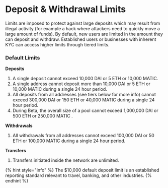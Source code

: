 # Deposit & Withdrawal Limits

Limits are imposed to protect against large deposits which may result from illegal activity (for example a hack where attackers need to quickly move a large amount of funds). By default, new users are limited in the amount they can deposit and withdraw. Established users or businesses with inherent KYC can access higher limits through tiered limits.

### Default Limits

**Deposits**

1. A single deposit cannot exceed 10,000 DAI or 5 ETH or 10,000 MATIC.
2. A single address cannot deposit more than 10,000 DAI or 5 ETH or 10,000 MATIC during a single 24 hour period.
3. All deposits from all addresses (see tiers below for more info) cannot exceed 300,000 DAI or 150 ETH or 40,000 MATIC during a single 24 hour period.
4. During Beta, the overall size of a pool cannot exceed 1,000,000 DAI or 500 ETH or 250,000 MATIC  .

**Withdrawals**

1. All withdrawals from all addresses cannot exceed 100,000 DAI or 50 ETH or 100,000 MATIC during a single 24 hour period.

**Transfers**

1. Transfers initiated inside the network are unlimited.&#x20;

{% hint style="info" %}
The $10,000 default deposit limit is an established reporting standard relevant to travel, banking, and other industries.
{% endhint %}

